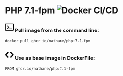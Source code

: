 # PHP 7.1-fpm ![Docker CI/CD](https://github.com/nathane/php/workflows/Docker%20CI/CD/badge.svg?branch=7.1-fpm)

### ![Terminal](icons/terminal.svg) Pull image from the command line:

```
docker pull ghcr.io/nathane/php:7.1-fpm
```

### ![Code](icons/code.svg) Use as base image in DockerFile:

```
FROM ghcr.io/nathane/php:7.1-fpm
```
